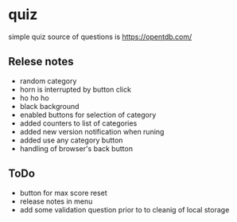 # quiz 
simple quiz 
source of questions is https://opentdb.com/ 

## Relese notes
- random category
- horn is interrupted by button click
- ho ho ho 
- black background
- enabled buttons for selection of category
- added counters to list of categories
- added new version notification when runing
- added use any category button
- handling of browser's back button

## ToDo 
- button for max score reset
- release notes in menu
- add some validation question prior to to cleanig of local storage
